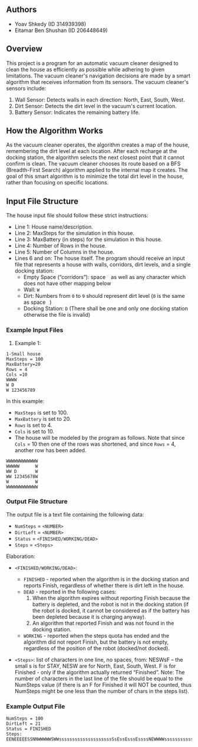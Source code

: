## Authors
- Yoav Shkedy (ID 314939398)
- Eitamar Ben Shushan (ID 206448649)

## Overview
This project is a program for an automatic vacuum cleaner designed to clean the house as efficiently as possible while adhering to given limitations. The vacuum cleaner's navigation decisions are made by a smart algorithm that receives information from its sensors. The vacuum cleaner's sensors include:
1. Wall Sensor: Detects walls in each direction: North, East, South, West.
2. Dirt Sensor: Detects the dirt level in the vacuum's current location.
3. Battery Sensor: Indicates the remaining battery life.

## How the Algorithm Works
As the vacuum cleaner operates, the algorithm creates a map of the house, remembering the dirt level at each location. After each recharge at the docking station, the algorithm selects the next closest point that it cannot confirm is clean. The vacuum cleaner chooses its route based on a BFS (Breadth-First Search) algorithm applied to the internal map it creates. The goal of this smart algorithm is to minimize the total dirt level in the house, rather than focusing on specific locations.

## Input File Structure
The house input file should follow these strict instructions:
- Line 1: House name/description.
- Line 2: MaxSteps for the simulation in this house.
- Line 3: MaxBattery (in steps) for the simulation in this house.
- Line 4: Number of Rows in the house.
- Line 5: Number of Columns in the house.
- Lines 6 and on: The house itself. The program should receive an input file that represents a house with walls, corridors, dirt levels, and a single docking station:
   - Empty Space (“corridors”): space ` ` as well as any character which does not have other mapping below
   - Wall: `W`
   - Dirt: Numbers from `0` to `9` should represent dirt level (`0` is the same as space ` `)
   - Docking Station: `D` (There shall be one and only one docking station otherwise the file is invalid)

### Example Input Files
1. Example 1:

```
1-Small house
MaxSteps = 100
MaxBattery=20
Rows = 4
Cols =10
WWWW      
W D
W 123456789
```

In this example:
- `MaxSteps` is set to 100.
- `MaxBattery` is set to 20.
- `Rows` is set to 4.
- `Cols` is set to 10.
- The house will be modeled by the program as follows. Note that since `Cols` = 10 then one of the rows was shortened, and since `Rows` = 4, another row has been added.


```
WWWWWWWWWWWW
WWWWW      W
WW D       W
WW 12345678W
W          W
WWWWWWWWWWWW
```

### Output File Structure
The output file is a text file containing the following data:

- `NumSteps` = `<NUMBER>`
- `DirtLeft` = `<NUMBER>`
- `Status` = `<FINISHED/WORKING/DEAD>`
- `Steps` = `<Steps>`

Elaboration:
- `<FINISHED/WORKING/DEAD>`:
   - `FINISHED` - reported when the algorithm is in the docking station and reports Finish, regardless of whether there is dirt left in the house.
   - `DEAD` - reported in the following cases:
      1. When the algorithm expires without reporting Finish because the battery is depleted, and the robot is not in the docking station (if the robot is docked, it cannot be considered as if the battery has been depleted because it is charging anyway).
      2. An algorithm that reported Finish and was not found in the docking station.
   - `WORKING` - reported when the steps quota has ended and the algorithm did not report Finish, but the battery is not empty, regardless of the position of the robot (docked/not docked).

- `<Steps>`: list of characters in one line, no spaces, from: NESWsF – the small s is for STAY, NESW are for North, East, South, West. F is for Finished - only if the algorithm actually returned “Finished”.
  Note: The number of characters in the last line of the file should be equal to the NumSteps value (if there is an F for Finished it will NOT be counted, thus NumSteps might be one less than the number of chars in the steps list).

### Example Output File

```
NumSteps = 100
DirtLeft = 21
Status = FINISHED
Steps: EENEEEEESSNNWWWWWSWWssssssssssssssssssssSsEssEsssEssssNEWWWWssssssssssssssssssssWSSEEEEENsssssWWNWWsF
```